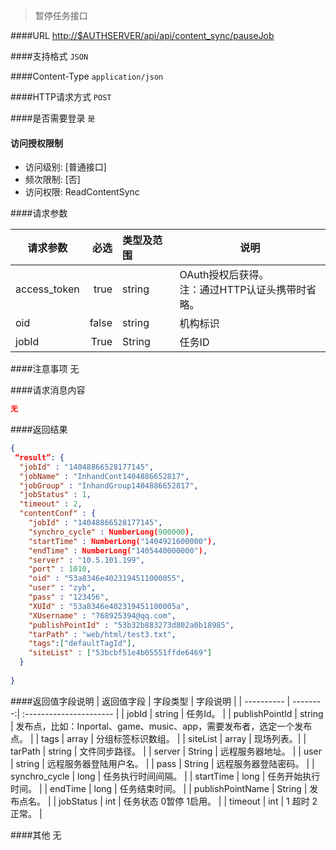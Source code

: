 
> 暂停任务接口

####URL
<http://$AUTHSERVER/api/api/content_sync/pauseJob>

####支持格式
`JSON`

####Content-Type
`application/json`

####HTTP请求方式
`POST`

####是否需要登录
`是`

#### 访问授权限制
* 访问级别: [普通接口]
* 频次限制: [否]
* 访问权限: ReadContentSync


####请求参数

| 请求参数      |    必选 | 类型及范围  | 说明                                |
| ------------- | -------:| :---------- | ----------------------------------- |
| access_token  | true    | string      | OAuth授权后获得。</br>注：通过HTTP认证头携带时省略。 |
| oid           | false   | string      | 机构标识 |
| jobId   | True    | String  | 任务ID |

####注意事项
无

####请求消息内容
``` JSON
无
```

####返回结果
``` JSON
{
 “result”: {
  "jobId" : "14048866528177145",
  "jobName" : "InhandCont1404886652817",
  "jobGroup" : "InhandGroup1404886652817",
  "jobStatus" : 1,
  "timeout" : 2,
  "contentConf" : {
    "jobId" : "14048866528177145",
    "synchro_cycle" : NumberLong(900000),
    "startTime" : NumberLong("1404921600000"),
    "endTime" : NumberLong("1405440000000"),
    "server" : "10.5.101.199",
    "port" : 1010,
    "oid" : "53a8346e4023194511000055",
    "user" : "zyb",
    "pass" : "123456",
    "XUId" : "53a8346e402319451100005a",
    "XUsername" : "768925394@qq.com",
    "publishPointId" : "53b32b883273d802a0b18985",
    "tarPath" : "web/html/test3.txt",
    "tags":["defaultTagId"],
    "siteList" : ["53bcbf51e4b05551ffde6469"]
  }
  
}

```
####返回值字段说明
| 返回值字段 | 字段类型 | 字段说明                |
| ---------- | --------:| :---------------------- |
| jobId | string |  任务Id。 |
| publishPointId  | string |  发布点，比如：Inportal、game、music、app，需要发布者，选定一个发布点。 |
| tags   | array |  分组标签标识数组。 |
| siteList    | array |   现场列表。|
| tarPath | string |  文件同步路径。 |
| server | String |  远程服务器地址。 |
| user | string |  远程服务器登陆用户名。 |
| pass | String |  远程服务器登陆密码。 |
| synchro_cycle | long |  任务执行时间间隔。 |
| startTime | long |  任务开始执行时间。 |
| endTime | long |  任务结束时间。 |
| publishPointName | String |  发布点名。 |
| jobStatus | int |  任务状态 0暂停 1启用。 |
| timeout | int |  1 超时  2 正常。 |

####其他
无
